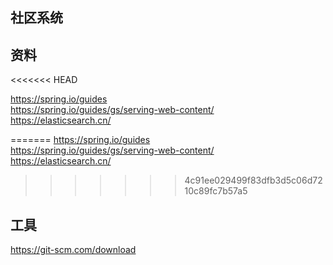 ## 社区系统

## 资料
<<<<<<< HEAD

https://spring.io/guides   
https://spring.io/guides/gs/serving-web-content/   
https://elasticsearch.cn/   

=======
https://spring.io/guides   
https://spring.io/guides/gs/serving-web-content/   
https://elasticsearch.cn/   
>>>>>>> 4c91ee029499f83dfb3d5c06d7210c89fc7b57a5
## 工具
https://git-scm.com/download
